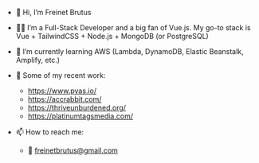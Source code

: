 - 👋 Hi, I’m Freinet Brutus
- 👨‍💻 I’m a Full-Stack Developer and a big fan of Vue.js. My go-to stack is Vue + TailwindCSS + Node.js + MongoDB (or PostgreSQL)
- 🌱 I’m currently learning AWS (Lambda, DynamoDB, Elastic Beanstalk, Amplify, etc.)
- 💼 Some of my recent work:
     - https://www.pyas.io/
     - https://accrabbit.com/
     - https://thriveunburdened.org/
     - https://platinumtagsmedia.com/

- 📫 How to reach me:
    -  📨 freinetbrutus@gmail.com

<!---
freinet12/freinet12 is a ✨ special ✨ repository because its `README.md` (this file) appears on your GitHub profile.
You can click the Preview link to take a look at your changes.
--->

